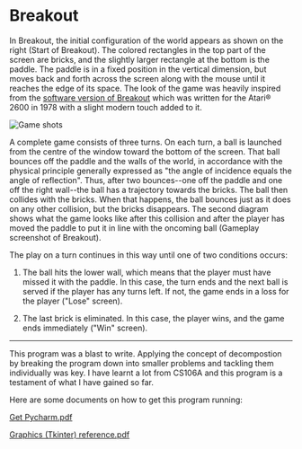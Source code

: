 # Breakout
In Breakout, the initial configuration of the world appears as shown on the right (Start of Breakout). The colored
rectangles in the top part of the screen are bricks, and the slightly larger rectangle at the
bottom is the paddle. The paddle is in a fixed position in the vertical dimension, but moves
back and forth across the screen along with the mouse until it reaches the edge of its space.
The look of the game was heavily inspired from the [software version of Breakout](https://en.wikipedia.org/wiki/Breakout_%28video_game%29#/media/File:Breakout2600.svg) which was written for the Atari® 2600 in 1978 with a slight modern touch added to it.




![Game shots](https://user-images.githubusercontent.com/119602009/211180394-bede9e50-5c08-46da-b1aa-f3c7e8099d15.png)




A complete game consists of three turns. On each turn, a ball is launched from the centre of
the window toward the bottom of the screen. That ball bounces off the paddle and the walls of 
the world, in accordance with the physical principle generally expressed as "the angle of 
incidence equals the angle of reflection". Thus, after two bounces--one off the paddle and one 
off the right wall--the ball has a trajectory towards the bricks. The ball then collides with 
the bricks. When that happens, the ball bounces just as it does on any other collision, but the
bricks disappears. The second diagram shows what the game looks like after this collision and
after the player has moved the paddle to put it in line with the oncoming ball (Gameplay screenshot of Breakout).



The play on a turn continues in this way until one of two conditions occurs:
 
 1. The ball hits the lower wall, which means that the player must have missed it with the
paddle. In this case, the turn ends and the next ball is served if the player has any turns
left. If not, the game ends in a loss for the player ("Lose" screen).
 
 
 2. The last brick is eliminated. In this case, the player wins, and the game ends
immediately ("Win" screen). 


--------------------------------------------------------------------------------------------
This program was a blast to write. Applying the concept of decompostion by breaking the program 
down into smaller problems and tackling them individually was key. I have learnt a lot from 
CS106A and this program is a testament of what I have gained so far. 


Here are some documents on how to get this program running:

[Get Pycharm.pdf](https://github.com/omcodedthis/Breakout/files/10365789/Get.Pycharm.pdf)

[Graphics (Tkinter) reference.pdf](https://github.com/omcodedthis/Breakout/files/10365896/Graphics.Tkinter.reference.pdf)

